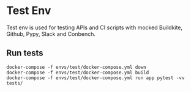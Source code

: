 # Test Env

Test env is used for testing APIs and CI scripts with mocked Buildkite, Github, Pypy, Slack and Conbench.

## Run tests
```shell script
docker-compose -f envs/test/docker-compose.yml down
docker-compose -f envs/test/docker-compose.yml build
docker-compose -f envs/test/docker-compose.yml run app pytest -vv tests/
```
